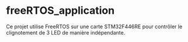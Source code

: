 # freeRTOS_application
Ce projet utilise FreeRTOS sur une carte STM32F446RE pour contrôler le clignotement de 3 LED de manière indépendante.
